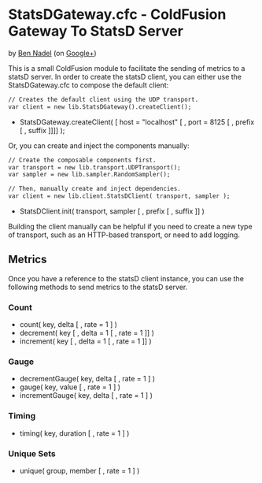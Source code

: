
# StatsDGateway.cfc - ColdFusion Gateway To StatsD Server

by [Ben Nadel][1] (on [Google+][2])

This is a small ColdFusion module to facilitate the sending of metrics to a statsD 
server. In order to create the statsD client, you can either use the StatsDGateway.cfc
to compose the default client:

```cfm
// Creates the default client using the UDP transport.
var client = new lib.StatsDGateway().createClient();
```

* StatsDGateway.createClient( [ host = "localhost" [ , port = 8125 [ , prefix [ , suffix ]]]] );

Or, you can create and inject the components manually:

```cfm
// Create the composable components first.
var transport = new lib.transport.UDPTransport();
var sampler = new lib.sampler.RandomSampler();

// Then, manually create and inject dependencies.
var client = new lib.client.StatsDClient( transport, sampler );
```

* StatsDClient.init( transport, sampler [ , prefix [ , suffix ]] )

Building the client manually can be helpful if you need to create a new type of 
transport, such as an HTTP-based transport, or need to add logging.

## Metrics

Once you have a reference to the statsD client instance, you can use the following 
methods to send metrics to the statsD server.

### Count

* count( key, delta [ , rate = 1 ] )
* decrement( key [ , delta = 1 [ , rate = 1 ]] )
* increment( key [ , delta = 1 [ , rate = 1 ]] )

### Gauge

* decrementGauge( key, delta [ , rate = 1 ] )
* gauge( key, value [ , rate = 1 ] )
* incrementGauge( key, delta [ , rate = 1 ] )

### Timing

* timing( key, duration [ , rate = 1 ] )

### Unique Sets

* unique( group, member [ , rate = 1 ] )


[1]: http://www.bennadel.com
[2]: https://plus.google.com/108976367067760160494?rel=author
